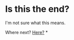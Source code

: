 # Is this the end?

I'm not sure what this means.

Where next? [Here?](https://richardpatterson.github.io/blog/_posts/2022-07-04-if.html) *
